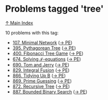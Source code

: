 # Problems tagged 'tree'

[↑ Main Index](../README.md)

10 problems with this tag:

- [107. Minimal Network](../problems/107.md) ([→ PE](https://projecteuler.net/problem=107))
- [395. Pythagorean Tree](../problems/395.md) ([→ PE](https://projecteuler.net/problem=395))
- [400. Fibonacci Tree Game](../problems/400.md) ([→ PE](https://projecteuler.net/problem=400))
- [674. Solving $\mathcal{I}$-equations](../problems/674.md) ([→ PE](https://projecteuler.net/problem=674))
- [690. Tom and Jerry](../problems/690.md) ([→ PE](https://projecteuler.net/problem=690))
- [829. Integral Fusion](../problems/829.md) ([→ PE](https://projecteuler.net/problem=829))
- [866. Tidying Up B](../problems/866.md) ([→ PE](https://projecteuler.net/problem=866))
- [869. Prime Guessing](../problems/869.md) ([→ PE](https://projecteuler.net/problem=869))
- [872. Recursive Tree](../problems/872.md) ([→ PE](https://projecteuler.net/problem=872))
- [887. Bounded Binary Search](../problems/887.md) ([→ PE](https://projecteuler.net/problem=887))
